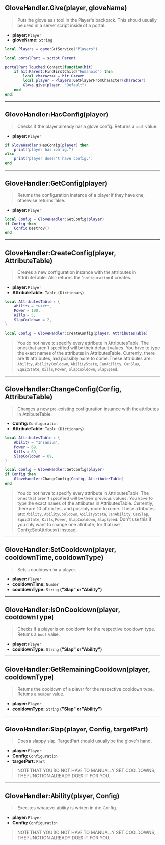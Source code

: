 ## GloveHandler.Give(player, gloveName)
> Puts the glove as a tool in the Player's backpack. This should usually be used in a server script inside of a portal.

- **player:** `Player`
- **gloveName:** `String`

```lua
local Players = game:GetService("Players")

local portalPart = script.Parent

portalPart.Touched:Connect(function(hit)
    if hit.Parent:FindFirstChild("Humanoid") then
        local character = hit.Parent
        local player = Players:GetPlayerFromCharacter(character)
        Glove.give(player, "Default")
    end
end)
```
---

## GloveHandler:HasConfig(player)
> Checks if the player already has a glove config. Returns a `bool` value.

- **player:** `Player`

```lua
if GloveHandler:HasConfig(player) then
    print("player has config.")
else
    print("player doesn't have config.")
end
```

---

## GloveHandler:GetConfig(player)
> Returns the configuration instance of a player if they have one, otherwise returns false.

- **player:** `Player`

```lua
local Config = GloveHandler:GetConfig(player)
if Config then
    Config:Destroy()
end
```

---

## GloveHandler:CreateConfig(player, AttributeTable)
> Creates a new configuration instance with the attributes in AttributeTable. Also returns the `Configuration` it creates.

- **player:** `Player`
- **AttributeTable:** `Table (Dictionary)`

```lua
local AttributesTable = {
    Ability = "Fart",
    Power = 100,
    Kills = 5,
    SlapCooldown = 2,
}

local Config = GloveHandler:CreateConfig(player, AttributesTable)
```

> You do not have to specify every attribute in AttributesTable. The ones that aren't specified will be their default values.
> You have to type the exact names of the attributes in AttributesTable. Currently, there are 10 attributes, and possibly more to come.
> These attributes are: `Ability`, `AbilityCooldown`, `AbilityState`, `CanAbility`, `CanSlap`, `EquipState`, `Kills`, `Power`, `SlapCooldown`, `SlapSpeed`.

---

## GloveHandler:ChangeConfig(Config, AttributeTable)
> Changes a new pre-existing configuration instance with the attributes in AttributeTable.

- **Config:** `Configuration`
- **AttributeTable:** `Table (Dictionary)`

```lua
local AttributesTable = {
    Ability = "Insanium",
    Power = 69,
    Kills = 69,
    SlapCooldown = 69,
}

local Config = GloveHandler:GetConfig(player)
if Config then
    GloveHandler:ChangeConfig(Config, AttributesTable)
end
```

> You do not have to specify every attribute in AttributesTable. The ones that aren't specified will be their previous values.
> You have to type the exact names of the attributes in AttributesTable. Currently, there are 10 attributes, and possibly more to come.
> These attributes are: `Ability`, `AbilityCooldown`, `AbilityState`, `CanAbility`, `CanSlap`, `EquipState`, `Kills`, `Power`, `SlapCooldown`, `SlapSpeed`.
> Don't use this if you only want to change one attribute, for that use Config:SetAttribute() instead.

---

## GloveHandler:SetCooldown(player, cooldownTime, cooldownType)
> Sets a cooldown for a player.

- **player:** `Player`
- **cooldownTime:** `Number`
- **cooldownType:** `String` **("Slap" or "Ability")**

---

## GloveHandler:IsOnCooldown(player, cooldownType)
> Checks if a player is on cooldown for the respective cooldown type. Returns a `bool` value.

- **player:** `Player`
- **cooldownType:** `String` **("Slap" or "Ability")**

---

## GloveHandler:GetRemainingCooldown(player, cooldownType)
> Returns the cooldown of a player for the respective cooldown type. Returns a `number` value.

- **player:** `Player`
- **cooldownType:** `String` **("Slap" or "Ability")**

---

## GloveHandler:Slap(player, Config, targetPart)
> Does a slappy slap. TargetPart should usually be the glove's hand.

- **player:** `Player`
- **Config:** `Configuration`
- **targetPart:** `Part`

> NOTE THAT YOU DO NOT HAVE TO MANUALLY SET COOLDOWNS, THE FUNCTION ALREADY DOES IT FOR YOU.
---

## GloveHandler:Ability(player, Config)
> Executes whatever ability is written in the Config.

- **player:** `Player`
- **Config:** `Configuration`

> NOTE THAT YOU DO NOT HAVE TO MANUALLY SET COOLDOWNS, THE FUNCTION ALREADY DOES IT FOR YOU.
